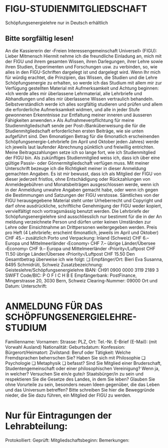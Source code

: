 # FIGU-STUDIENMITGLIEDSCHAFT
Schöpfungsenergielehre nur in Deutsch erhältlich
## Bitte sorgfältig lesen!
An die Kassiererin der ‹Freien Interessengemeinschaft Universell› (FIGU): Lieber Mitmensch Hiermit nehme ich die freundliche Einladung an, mich mit der FIGU und ihrem gesamten Wissen, ihren Darlegungen, ihrer Lehre sowie ihren Studien, Experimenten und Forschungen usw. zu verbinden, so, wie alles in den FIGU-Schriften dargelegt ist und dargelegt wird. Wenn Ihr mich für würdig erachtet, die Prinzipien, das Wissen, die Studien und die Lehre Schöpfungsenergie zu erhalten, so werde ich das Studium mit allem mir zur Verfügung gestellten Material mit Aufmerksamkeit und Achtung beginnen: «Ich werde alles mir überlassene Lehrmaterial, alle Lehrbriefe und Abhandlungen und alles mir überlassene Wissen vertraulich behandeln. Selbstverständlich werde ich alles sorgfältig studieren und prüfen und allem die erforderliche Aufmerksamkeit widmen, und alle in jeder Stufe gewonnenen Erkenntnisse zur Entfaltung meiner inneren und äusseren Fähigkeiten anwenden.» Als Aufnahmeverpflichtung für meine Studienmitgliedschaft sende per Post-/Banküberweisung die für die Studienmitgliedschaft erforderlichen ersten Beiträge, wie sie unten aufgeführt sind.
Den 6monatigen Betrag für die 6monatlich erscheinenden Schöpfungsenergie-Lehrbriefe (im April und Oktober jeden Jahres) werde ich jeweils laut laufender Abrechnung pünktlich und freiwillig entrichten. Meine Beitragszahlungen setze ich so lange fort, wie ich Studienmitglied der FIGU bin. Als zukünftiges Studienmitglied weiss ich, dass ich über eine gültige Passiv- oder Gönnermitgliedschaft verfügen muss.
Mit meiner Unterschrift bezeuge ich die Richtigkeit meiner in dieser Anmeldung gemachten Angaben. Es ist mir bewusst, dass ich als Mitglied der FIGU von dieser jederzeit fristlos, ohne Entschädigung oder Rückzahlungen von Anmeldegebühren und Monatsbeiträgen ausgeschlossen werde, wenn ich in der Anmeldung unwahre Angaben gemacht habe, oder wenn ich gegen die Bestimmungen und Satzungen der FIGU verstosse.
Sämtliches von der FIGU herausgegebene Material steht unter Urheberrecht und Copyright und darf ohne ausdrückliche, schriftliche Genehmigung der FIGU weder kopiert, vervielfältigt noch vortragsmässig benutzt werden. Die Lehrbriefe der Schöpfungsenergielehre sind ausschliesslich nur bestimmt für die in der An meldung verzeichnete Person und dürfen unter keinen Umständen zur Lehre oder Einsichtnahme an Drittpersonen weitergegeben werden. Preis pro Heft (4 Lehrbriefe; erscheint 6monatlich, jeweils im April und Oktober)         CHF    45.– zusätzlich Porto und Verpackung: Inland (Schweiz)                                                       CHF     6.– Europa und Mittelmeerländer ‹Economy›                                    CHF     7.– übrige Länder/Übersee ‹Economy›                                         CHF     9.– Europa und Mittelmeerländer ‹Priority›/Luftpost                              CHF    11.50 übrige Länder/Übersee ‹Priority›/Luftpost                                    CHF    15.50 Den Gesamtbetrag überweise ich wie folgt: ❏    Empfänger/Ort:     Bieri Eva Susanna, 8495 Schmidrüti, Schweiz Zusatzbezeichnung:  Geisteslehre/Schöpfungsenergielehre IBAN:             CH91 0900 0000 3119 2189 3 SWIFT Code/BIC:    P O F I C H B E Empfängerbank:     PostFinance, Mingerstrasse 20, 3030 Bern, Schweiz Clearing-Nummer:   09000 Ort und Datum:                              Unterschrift:
# ANMELDUNG FÜR DAS SCHÖPFUNGSENERGIELEHRE-STUDIUM
Familienname: Vornamen: Strasse: PLZ, Ort: Tel.-Nr. E-Brief (E-Mail): (mit Vorwahl Ausland) Nationalität: Geburtsdatum: Konfession: Bürgerort/Heimatort: Zivilstand: Beruf oder Tätigkeit: Welche Fremdsprachen beherrschen Sie? Haben Sie sich mit  Philosophie ❏       Psychologie ❏       Metaphysik ❏       befasst? Sind Sie Mitglied einer Bruderschaft, Studentengemeinschaft oder einer philosophischen Vereinigung? Wenn ja, in welcher?
Versuchen Sie ein/e gute/r Staatsbürger/in zu sein und respektieren Sie die Gesetze des Landes, in dem Sie leben?
Glauben Sie ohne Vorurteile zu sein, besonders neuen Ideen gegenüber, die das Leben und das Universum betreffen?
Bitte schreiben Sie hier die Beweggründe nieder, die Sie dazu führen, ein Mitglied der FIGU zu werden.
# Nur für Eintragungen der Lehrabteilung:
Protokolliert:                                Geprüft: Mitgliedschaftsbeginn: Bemerkungen: